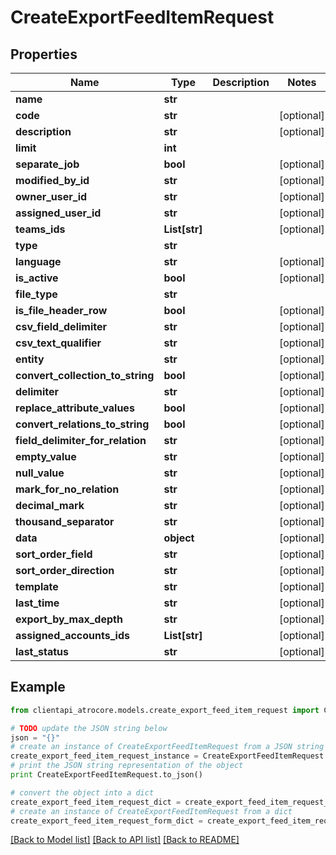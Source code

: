 # CreateExportFeedItemRequest


## Properties
Name | Type | Description | Notes
------------ | ------------- | ------------- | -------------
**name** | **str** |  | 
**code** | **str** |  | [optional] 
**description** | **str** |  | [optional] 
**limit** | **int** |  | 
**separate_job** | **bool** |  | [optional] 
**modified_by_id** | **str** |  | [optional] 
**owner_user_id** | **str** |  | [optional] 
**assigned_user_id** | **str** |  | [optional] 
**teams_ids** | **List[str]** |  | [optional] 
**type** | **str** |  | 
**language** | **str** |  | [optional] 
**is_active** | **bool** |  | [optional] 
**file_type** | **str** |  | 
**is_file_header_row** | **bool** |  | [optional] 
**csv_field_delimiter** | **str** |  | [optional] 
**csv_text_qualifier** | **str** |  | [optional] 
**entity** | **str** |  | [optional] 
**convert_collection_to_string** | **bool** |  | [optional] 
**delimiter** | **str** |  | [optional] 
**replace_attribute_values** | **bool** |  | [optional] 
**convert_relations_to_string** | **bool** |  | [optional] 
**field_delimiter_for_relation** | **str** |  | [optional] 
**empty_value** | **str** |  | [optional] 
**null_value** | **str** |  | [optional] 
**mark_for_no_relation** | **str** |  | [optional] 
**decimal_mark** | **str** |  | [optional] 
**thousand_separator** | **str** |  | [optional] 
**data** | **object** |  | [optional] 
**sort_order_field** | **str** |  | [optional] 
**sort_order_direction** | **str** |  | [optional] 
**template** | **str** |  | [optional] 
**last_time** | **str** |  | [optional] 
**export_by_max_depth** | **str** |  | [optional] 
**assigned_accounts_ids** | **List[str]** |  | [optional] 
**last_status** | **str** |  | [optional] 

## Example

```python
from clientapi_atrocore.models.create_export_feed_item_request import CreateExportFeedItemRequest

# TODO update the JSON string below
json = "{}"
# create an instance of CreateExportFeedItemRequest from a JSON string
create_export_feed_item_request_instance = CreateExportFeedItemRequest.from_json(json)
# print the JSON string representation of the object
print CreateExportFeedItemRequest.to_json()

# convert the object into a dict
create_export_feed_item_request_dict = create_export_feed_item_request_instance.to_dict()
# create an instance of CreateExportFeedItemRequest from a dict
create_export_feed_item_request_form_dict = create_export_feed_item_request.from_dict(create_export_feed_item_request_dict)
```
[[Back to Model list]](../README.md#documentation-for-models) [[Back to API list]](../README.md#documentation-for-api-endpoints) [[Back to README]](../README.md)


